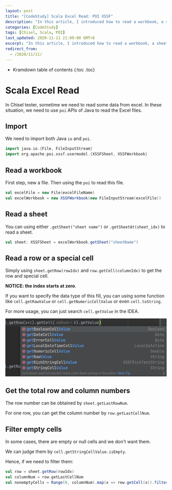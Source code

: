 ```yaml
---
layout: post
title: "[CodeStudy] Scala Excel Read: POI XSSF"
description: "In this article, I introduced how to read a workbook, a sheet, a row and a special cell. The methods to obtain the row number and column number are also given. One way to filter empty cells is introduced too."
categories: [CodeStudy]
tags: [Chisel, Scala, POI]
last_updated: 2020-11-11 21:09:00 GMT+8
excerpt: "In this article, I introduced how to read a workbook, a sheet, a row and a special cell. The methods to obtain the row number and column number are also given. One way to filter empty cells is introduced too."
redirect_from:
  - /2020/11/11/
---
```


* Kramdown table of contents
{:toc .toc}
# Scala Excel Read

In Chisel tester, sometime we need to read some data from excel. In these situation, we need to use `poi` APIs of Java to read the Excel files.

## Import

We need to import both Java `io` and `poi`.

```scala
import java.io.{File, FileInputStream}
import org.apache.poi.xssf.usermodel.{XSSFSheet, XSSFWorkbook}
```

## Read a workbook

First step, new a file. Then using the `poi` to read this file.

```scala
val excelFile = new File(excelFileName)
val excelWorkbook = new XSSFWorkbook(new FileInputStream(excelFile))
```

## Read a sheet

You can using either `.getSheet("sheet name")` or `.getSheetAt(sheet_idx)` to read a sheet.

```scala
val sheet: XSSFSheet = excelWorkbook.getSheet("sheetName")
```

## Read a row or a special cell

Simply using `sheet.getRow(rowIdx)` and `row.getCell(columnIdx)` to get the row and special cell.

**NOTICE: the index starts at zero**.

If you want to specify the data type of this fill, you can using some function like `cell.getRawValue` or `cell.getNumericCellValue` or even `cell.toString`.

For more usage, you can just search `cell.getValue` in the IDEA.

![search in the IDEA](https://raw.githubusercontent.com/SingularityKChen/PicUpload/master/img/20201111205646.png)

## Get the total row and column numbers

The row number can be obtained by `sheet.getLastRowNum`.

For one row, you can get the column number by `row.getLastCellNum`.

## Filter empty cells

In some cases, there are empty or null cells and we don't want them.

We can judge them by `cell.getStringCellValue.isEmpty`.

Hence, if we need to filter them:

```scala
val row = sheet.getRow(rowIdx)
val columnNum = row.getLastCellNum
val nonemptyCells = Range(0, columnNum).map(x => row.getCell(x)).filter(x => !x.getStringCellValue.isEmpty)
```


